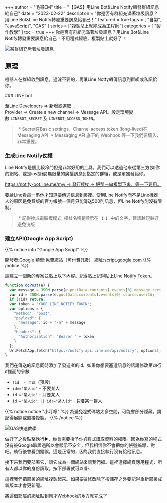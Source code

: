 +++
author = "毛哥EM"
title = "【GAS】用Line Bot&Line Notify轉發群組訊息給自己"
date = "2023-02-22"
description = "你是否有群組充滿著垃圾訊息？用Line Bot&Line Notify轉發重要訊息給自己！"
featured = true
tags = [
"自製", 
    "JavaScript",
    "GAS"
]
series = ["複製貼上就能成為工程師"]
categories = [
    "製作教學"
]
toc = true
+++
你是否有群組充滿著垃圾訊息？用Line Bot&Line Notify轉發重要訊息給自己！不用程式經驗，複製貼上就好了！

![某群組充斥著垃圾訊息](https://em-tec.github.io/images/line2notify-why.jpg)
<!--more-->
## 原理

機器人在群組收到訊息，過濾不要的，再讓Line Notfy轉傳訊息到群組或私訊給你。

### LINE bot 
  
 至[Line Developers](https://developers.line.biz/console/) => 新增或選取Provider => Create a new channel => Message API。設定環境變數 `LINEBOT_SECRET` 及 `LINEBOT_ACCESS_TOKEN`。 
 > * Secret在Basic settings，Channel access token (long-lived)在Messaging API 
 > * Messaging API 底下的 Webhook 等一下我們要填入，非常重要。
  
### 生成Line Notify仗權

Line Notify是個比較冷門但是非常好用的工具。我們可以透過他來從第三方(如你的網站、或是ios捷徑)無限量的廣播訊息到指定的群組，或是單獨發給你。
  
 https://notify-bot.line.me/my/ => 發行權杖 => 把那一串複製下來，等一下要用。 
  
  要給Line看這一串他才知道要傳送信息到哪裡。使用Line Notify而不是Line機器人的原因是免費版的官方帳號一個月只能傳送500則訊息，但Line Notify則沒有限制。 
  
 > * 記得換成電腦板模式 
 > 權杖名稱是顯示在 `【 】` 中的文字，建議越短越好避免洗版
 
### 建立API(Google App Script)

{{% notice info "Google App Script" %}}

開發者:Google
類型:免費網站（可付費升級）
網址:[script.google.com](https://script.google.com) {{% /notice %}}

請建立一個新的專案並貼上以下內容。記得貼上記得貼上Line Notify Token。

```js
function doPost(e) {
  var message = JSON.parse(e.postData.contents).events[0].message.text;
  var id = JSON.parse(e.postData.contents).events[0].source.userId;
  if (!id) return;
  var token = "YOUR_LINE_NOTIFY_TOKEN";
  var options = {
    "method": "post",
    "payload": {
      "message": id + "\n" + message
    },
    "headers": {
      "Authorization": "Bearer " + token
    }
  };
  UrlFetchApp.fetch("https://notify-api.line.me/api/notify", options);
}
```

我們在傳送的訊息同時添加了發送者的id。如果你想要塞選訊息的話請修改第四行if裡面的參數

* `!id  - 全部`（預設）
* `id=="某人id"` - 不要某人
* `id!="某人id"` - 只要某人
* `id!="某人id" || id!="某人id"` - 只要某一群人

 {{% notice notice "小叮嚀" %}} 為避免程式碼站太多空間，可能會部分隱藏。請記得展開或直接複製。 {{% /notice %}}
 
  ![GAS快速教學](https://em-tec.github.io/images/gas.jpg)

做好了之後點擊執行▶️，你會需要授予你的程式讀取資料的權限。因為你寫的程式沒有被Google驗證過所以會顯示不安全，但我相信你不會把你的帳號搞爆，對吧。執行後會看到錯誤，這是正常的，因為我們直接執行沒有給他訊息。

接下來我們要部署它，讓它成為一個網站來讓我們抓。這裡選擇網頁應用程式，所有人都以你的身份讀取。按下部署就可以囉~

這裡我們把部署的網址複製起來。如果要做修改除了按儲存之外要記得重新部署成新版本才會更新喔。

將這個部屬的網址貼到剛才Webhook的地方就完成了

